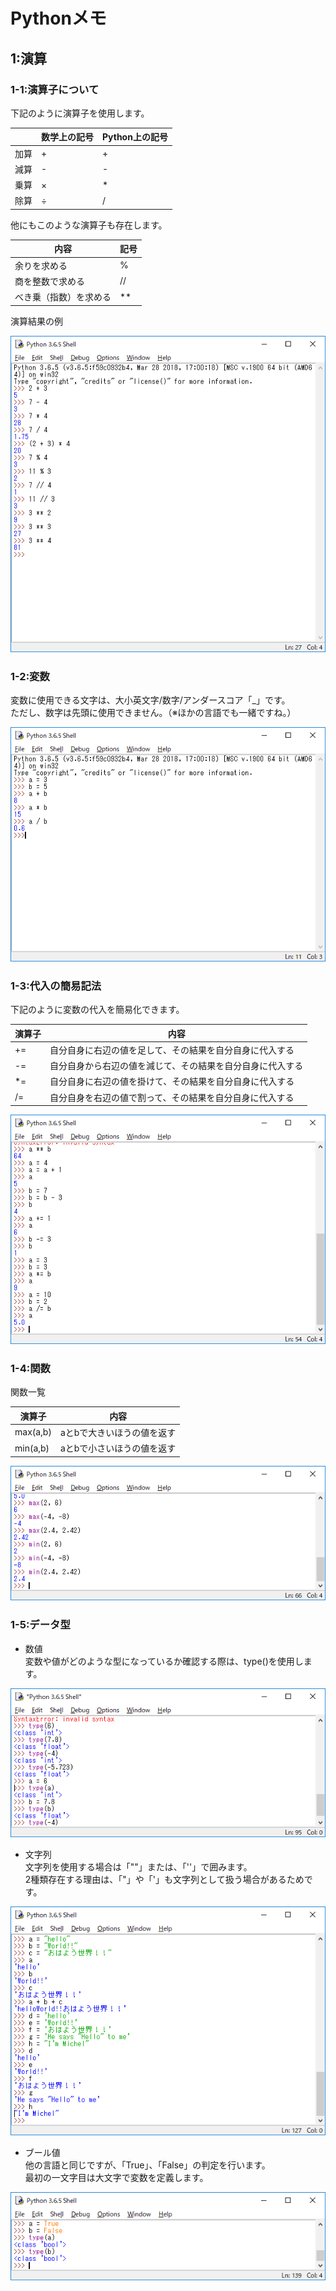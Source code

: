 # Pythonメモ

## 1:演算

### 1-1:演算子について

下記のように演算子を使用します。

|     | 数学上の記号 | Python上の記号 |
| --- | ------ | ---------- |
| 加算  | +      | +          |
| 減算  | -      | -          |
| 乗算  | ×      | *          |
| 除算  | ÷      | /          |

他にもこのような演算子も存在します。

| 内容          | 記号  |
| ----------- | --- |
| 余りを求める      | %   |
| 商を整数で求める    | //  |
| べき乗（指数）を求める | **  |

演算結果の例

![演算結果](images\ex1-1.png)

### 1-2:変数

変数に使用できる文字は、大小英文字/数字/アンダースコア「_」です。  
ただし、数字は先頭に使用できません。（※ほかの言語でも一緒ですね。）

![演算結果2](images\ex1-2.png)

### 1-3:代入の簡易記法

下記のように変数の代入を簡易化できます。

| 演算子 | 内容                            |
| --- | ----------------------------- |
| +=  | 自分自身に右辺の値を足して、その結果を自分自身に代入する  |
| -=  | 自分自身から右辺の値を減じて、その結果を自分自身に代入する |
| *=  | 自分自身に右辺の値を掛けて、その結果を自分自身に代入する  |
| /=  | 自分自身を右辺の値で割って、その結果を自分自身に代入する  |

![演算結果3](images\ex1-3.png)


### 1-4:関数

関数一覧

| 演算子      | 内容             |
| -------- | -------------- |
| max(a,b) | aとbで大きいほうの値を返す |
| min(a,b) | aとbで小さいほうの値を返す |

![演算結果4](images\ex1-4.png)

### 1-5:データ型

- 数値  
変数や値がどのような型になっているか確認する際は、type()を使用します。

![演算結果5](images\ex1-5.png)

- 文字列  
文字列を使用する場合は「""」または、「''」で囲みます。  
2種類存在する理由は、「"」や「'」も文字列として扱う場合があるためです。

![演算結果5_2](images\ex1-5_2.png)

- ブール値  
他の言語と同じですが、「True」、「False」の判定を行います。  
最初の一文字目は大文字で変数を定義します。

![演算結果5_3](images\ex1-5_3.png)
